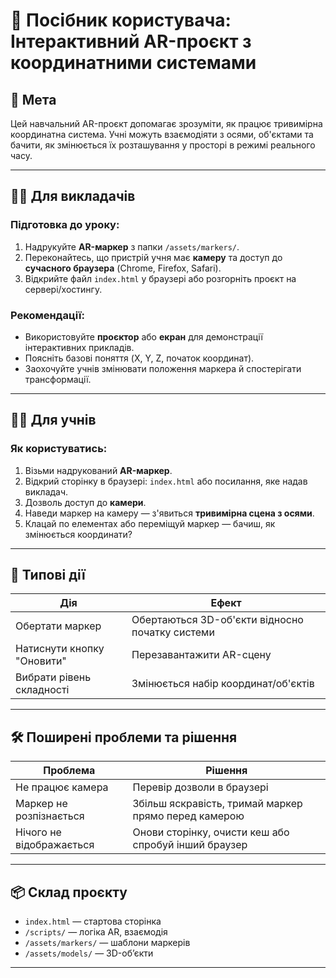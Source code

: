 # 📘 Посібник користувача: Інтерактивний AR-проєкт з координатними системами

## 🎯 Мета
Цей навчальний AR-проєкт допомагає зрозуміти, як працює тривимірна координатна система. Учні можуть взаємодіяти з осями, об'єктами та бачити, як змінюється їх розташування у просторі в режимі реального часу.

---

## 👨‍🏫 Для викладачів

### Підготовка до уроку:
1. Надрукуйте **AR-маркер** з папки `/assets/markers/`.
2. Переконайтесь, що пристрій учня має **камеру** та доступ до **сучасного браузера** (Chrome, Firefox, Safari).
3. Відкрийте файл `index.html` у браузері або розгорніть проєкт на сервері/хостингу.

### Рекомендації:
- Використовуйте **проєктор** або **екран** для демонстрації інтерактивних прикладів.
- Поясніть базові поняття (X, Y, Z, початок координат).
- Заохочуйте учнів змінювати положення маркера й спостерігати трансформації.

---

## 🧑‍🎓 Для учнів

### Як користуватись:
1. Візьми надрукований **AR-маркер**.
2. Відкрий сторінку в браузері: `index.html` або посилання, яке надав викладач.
3. Дозволь доступ до **камери**.
4. Наведи маркер на камеру — з'явиться **тривимірна сцена з осями**.
5. Клацай по елементах або переміщуй маркер — бачиш, як змінюється координати?

---

## 🔄 Типові дії

| Дія                         | Ефект                                            |
|----------------------------|--------------------------------------------------|
| Обертати маркер            | Обертаються 3D-об'єкти відносно початку системи |
| Натиснути кнопку "Оновити" | Перезавантажити AR-сцену                       |
| Вибрати рівень складності  | Змінюється набір координат/об'єктів             |

---

## 🛠 Поширені проблеми та рішення

| Проблема                            | Рішення                                                      |
|-------------------------------------|---------------------------------------------------------------|
| Не працює камера                    | Перевір дозволи в браузері                                  |
| Маркер не розпізнається            | Збільш яскравість, тримай маркер прямо перед камерою        |
| Нічого не відображається           | Онови сторінку, очисти кеш або спробуй інший браузер         |

---

## 📦 Склад проєкту

- `index.html` — стартова сторінка
- `/scripts/` — логіка AR, взаємодія
- `/assets/markers/` — шаблони маркерів
- `/assets/models/` — 3D-об’єкти

---
